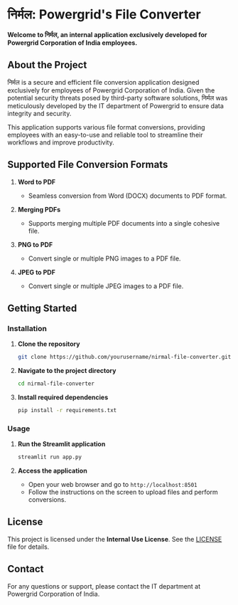 # निर्मल: Powergrid's File Converter

**Welcome to निर्मल, an internal application exclusively developed for Powergrid Corporation of India employees.**

## About the Project

निर्मल is a secure and efficient file conversion application designed exclusively for employees of Powergrid Corporation of India. Given the potential security threats posed by third-party software solutions, निर्मल was meticulously developed by the IT department of Powergrid to ensure data integrity and security.

This application supports various file format conversions, providing employees with an easy-to-use and reliable tool to streamline their workflows and improve productivity.

## Supported File Conversion Formats

1. **Word to PDF**
   - Seamless conversion from Word (DOCX) documents to PDF format.

2. **Merging PDFs**
   - Supports merging multiple PDF documents into a single cohesive file.

3. **PNG to PDF**
   - Convert single or multiple PNG images to a PDF file.

4. **JPEG to PDF**
   - Convert single or multiple JPEG images to a PDF file.

## Getting Started

### Installation

1. **Clone the repository**
   ```sh
   git clone https://github.com/yourusername/nirmal-file-converter.git
   ```

2. **Navigate to the project directory**
   ```sh
   cd nirmal-file-converter
   ```

3. **Install required dependencies**
   ```sh
   pip install -r requirements.txt
   ```

### Usage

1. **Run the Streamlit application**
   ```sh
   streamlit run app.py
   ```

2. **Access the application**
   - Open your web browser and go to `http://localhost:8501`
   - Follow the instructions on the screen to upload files and perform conversions.

## License

This project is licensed under the **Internal Use License**. See the [LICENSE](License.txt) file for details.

## Contact

For any questions or support, please contact the IT department at Powergrid Corporation of India.





